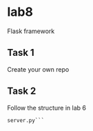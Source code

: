 # lab8
Flask framework

## Task 1
Create your own repo

## Task 2
Follow the structure in lab 6 
```python
server.py```
